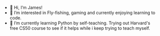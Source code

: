 - 👋 Hi, I’m James!
- 👀 I’m interested in Fly-fishing, gaming and currently enjoying learning to code.
- 🌱 I’m currently learning Python by self-teaching. Trying out Harvard's free CS50 course to see if it helps while i keep trying to teach myself.


<!---
Vwenny/Vwenny is a ✨ special ✨ repository because its `README.md` (this file) appears on your GitHub profile.
You can click the Preview link to take a look at your changes.
--->
